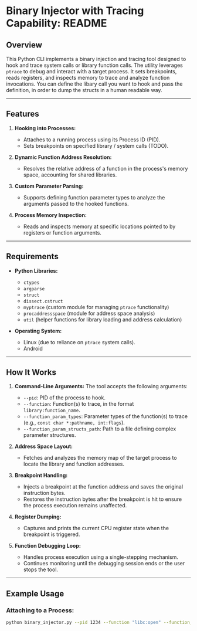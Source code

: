 # Binary Injector with Tracing Capability: README

## Overview

This Python CLI implements a binary injection and tracing tool designed to hook and trace system calls or library function calls. 
The utility leverages `ptrace` to debug and interact with a target process. 
It sets breakpoints, reads registers, and inspects memory to trace and analyze function invocations. You can define the libary call you want to hook and pass the definition, in order to dump the structs in a human readable way.

---

## Features
1. **Hooking into Processes:**
   - Attaches to a running process using its Process ID (PID).
   - Sets breakpoints on specified library / system calls (TODO).

2. **Dynamic Function Address Resolution:**
   - Resolves the relative address of a function in the process's memory space, accounting for shared libraries.

3. **Custom Parameter Parsing:**
   - Supports defining function parameter types to analyze the arguments passed to the hooked functions.

4. **Process Memory Inspection:**
   - Reads and inspects memory at specific locations pointed to by registers or function arguments.

---

## Requirements

- **Python Libraries:**
  - `ctypes`
  - `argparse`
  - `struct`
  - `dissect.cstruct`
  - `myptrace` (custom module for managing `ptrace` functionality)
  - `procaddressspace` (module for address space analysis)
  - `util` (helper functions for library loading and address calculation)

- **Operating System:**
  - Linux (due to reliance on `ptrace` system calls).
  - Android

---

## How It Works

1. **Command-Line Arguments:**
   The tool accepts the following arguments:
   - `--pid`: PID of the process to hook.
   - `--function`: Function(s) to trace, in the format `library:function_name`.
   - `--function_param_types`: Parameter types of the function(s) to trace (e.g., `const char *:pathname, int:flags`).
   - `--function_param_structs_path`: Path to a file defining complex parameter structures.
   <!-- - `command`: The command to execute post-function invocation. -->

2. **Address Space Layout:**
   - Fetches and analyzes the memory map of the target process to locate the library and function addresses.

3. **Breakpoint Handling:**
   - Injects a breakpoint at the function address and saves the original instruction bytes.
   - Restores the instruction bytes after the breakpoint is hit to ensure the process execution remains unaffected.

4. **Register Dumping:**
   - Captures and prints the current CPU register state when the breakpoint is triggered.

5. **Function Debugging Loop:**
   - Handles process execution using a single-stepping mechanism.
   - Continues monitoring until the debugging session ends or the user stops the tool.

---

## Example Usage

### Attaching to a Process:
```bash
python binary_injector.py --pid 1234 --function "libc:open" --function_param_types "const char *:pathname, int:flags"
```
